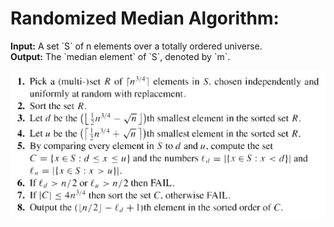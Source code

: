 <h1>Randomized Median Algorithm:</h1>
<strong>Input:</strong> A set `S` of n elements over a totally ordered universe.<br>
<strong>Output:</strong> The `median element` of `S`, denoted by `m`.<br>
<p align="center">
  <img src="https://github.com/MohsenFatemii/UT-University/blob/master/Randomized/Randomized%20Median/Algorithm.jpg?raw=true"/>
</p>
